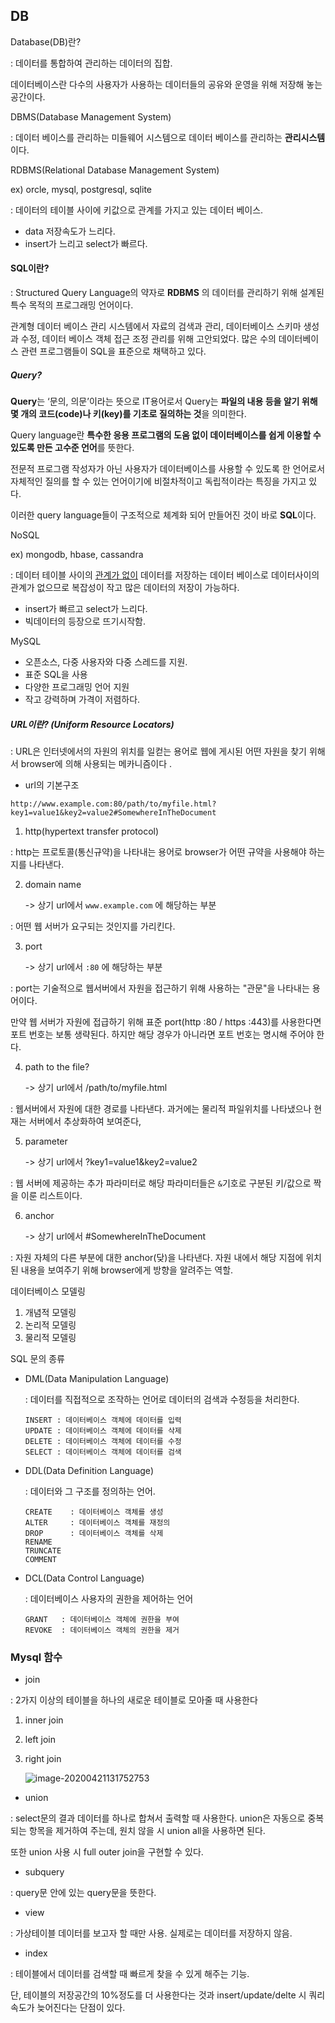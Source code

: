 ## DB



Database(DB)란?

: 데이터를 통합하여 관리하는 데이터의 집합.

  데이터베이스란 다수의 사용자가 사용하는 데이터들의 공유와 운영을 위해 저장해 놓는 공간이다.



DBMS(Database Management System)

: 데이터 베이스를 관리하는 미들웨어 시스템으로 데이터 베이스를 관리하는 **관리시스템**이다.



RDBMS(Relational Database Management System)

ex) orcle, mysql, postgresql, sqlite

: 데이터의 테이블 사이에 키값으로 관계를 가지고 있는 데이터 베이스.

- data 저장속도가 느리다. 
- insert가 느리고 select가 빠르다.



#### SQL이란?

: Structured Query Language의 약자로 **RDBMS** 의 데이터를 관리하기 위해 설계된 특수 목적의 프로그래밍 언어이다.

관계형 데이터 베이스 관리 시스템에서 자료의 검색과 관리, 데이터베이스 스키마 생성과 수정,
데이터 베이스 객체 접근 조정 관리를 위해 고안되었다.
많은 수의 데이터베이스 관련 프로그램들이 SQL을 표준으로 채택하고 있다.



##### Query?

**Query**는 ‘문의, 의문’이라는 뜻으로  IT용어로서 Query는 **파일의 내용 등을 알기 위해 몇 개의 코드(code)나 키(key)를 기초로 질의하는 것**을 의미한다.



Query language란 **특수한 응용 프로그램의 도움 없이 데이터베이스를 쉽게 이용할 수 있도록 만든 고수준 언어**를 뜻한다.

 전문적 프로그램 작성자가 아닌 사용자가 데이터베이스를 사용할 수 있도록 한 언어로서 자체적인 질의를 할 수 있는 언어이기에 비절차적이고 독립적이라는 특징을 가지고 있다.

이러한 query language들이 구조적으로 체계화 되어 만들어진 것이 바로 **SQL**이다.



NoSQL

ex) mongodb, hbase, cassandra

: 데이터 테이블 사이의 <u>관계가 없이</u> 데이터를 저장하는 데이터 베이스로 데이터사이의 관계가 없으므로 복잡성이 작고 많은 데이터의 저장이 가능하다.

- insert가 빠르고 select가 느리다.
- 빅데이터의 등장으로 뜨기시작함.



MySQL

- 오픈소스, 다중 사용자와 다중 스레드를 지원.
- 표준 SQL을 사용
- 다양한 프로그래밍 언어 지원
- 작고 강력하며 가격이 저렴하다.



##### URL이란? (Uniform Resource Locators)

: URL은 인터넷에서의 자원의 위치를 일컫는 용어로 웹에 게시된 어떤 자원을 찾기 위해서 browser에 의해 사용되는 메카니즘이다 .



- url의 기본구조

```
http://www.example.com:80/path/to/myfile.html?key1=value1&key2=value2#SomewhereInTheDocument
```

1. http(hypertext transfer protocol)

: http는 프로토콜(통신규약)을 나타내는 용어로 browser가 어떤 규약을 사용해야 하는 지를 나타낸다.

2. domain name

   -> 상기 url에서 `www.example.com` 에 해당하는 부분 

: 어떤 웹 서버가 요구되는 것인지를 가리킨다.

3. port

   -> 상기 url에서 `:80` 에 해당하는 부분

: port는 기술적으로 웹서버에서 자원을 접근하기 위해 사용하는 "관문"을 나타내는 용어이다.

  만약 웹 서버가 자원에 접급하기 위해 표준 port(http :80 / https :443)를 사용한다면 포트 번호는 보통 생략된다. 하지만 해당 경우가 아니라면 포트 번호는 명시해 주어야 한다.

4. path to the file?

   -> 상기 url에서 /path/to/myfile.html

: 웹서버에서 자원에 대한 경로를 나타낸다. 과거에는 물리적 파일위치를 나타냈으나 현재는 서버에서 추상화하여 보여준다,

5. parameter

   -> 상기 url에서 ?key1=value1&key2=value2

: 웹 서버에 제공하는 추가 파라미터로 해당 파라미터들은 `&`기호로 구분된 키/값으로 짝을 이룬 리스트이다.

6. anchor

   -> 상기 url에서 #SomewhereInTheDocument

: 자원 자체의 다른 부분에 대한 anchor(닺)을 나타낸다. 자원 내에서 해당 지점에 위치된 내용을 보여주기 위해 browser에게 방향을 알려주는 역할.



데이터베이스 모델링

1. 개념적 모델링
2. 논리적 모델링
3. 물리적 모델링



SQL 문의 종류

- DML(Data Manipulation Language)

  : 데이터를 직접적으로 조작하는 언어로 데이터의 검색과 수정등을 처리한다.

  ```
  INSERT : 데이터베이스 객체에 데이터를 입력
  UPDATE : 데이터베이스 객체에 데이터를 삭제
  DELETE : 데이터베이스 객체에 데이터를 수정
  SELECT : 데이터베이스 객체에 데이터를 검색
  ```

- DDL(Data Definition Language)

  : 데이터와 그 구조를 정의하는 언어.

  ```
  CREATE 	: 데이터베이스 객체를 생성
  ALTER  	: 데이터베이스 객체를 재정의
  DROP   	: 데이터베이스 객체를 삭제
  RENAME
  TRUNCATE
  COMMENT
  ```

- DCL(Data Control Language)

  : 데이터베이스 사용자의 권한을 제어하는 언어

  ```
  GRANT   : 데이터베이스 객체에 권한을 부여
  REVOKE  : 데이터베이스 객체의 권한을 제거
  ```

  

### Mysql 함수



- join

: 2가지 이상의 테이블을 하나의 새로운 테이블로 모아줄 때 사용한다

1. inner join

2. left join

3. right join

   ![image-20200421131752753](C:\Users\112606\AppData\Roaming\Typora\typora-user-images\image-20200421131752753.png)	

- union

: select문의 결과 데이터를 하나로 합쳐서 출력할 때 사용한다. union은 자동으로 중복되는 항목을 제거하여 주는데, 원치 않을 시 union all을 사용하면 된다.

또한 union 사용 시 full outer join을 구현할 수 있다.

- subquery

: query문 안에 있는 query문을 뜻한다.



- view

: 가상테이블 데이터를 보고자 할 때만 사용. 실제로는 데이터를 저장하지 않음.



- index

: 테이블에서 데이터를 검색할 때 빠르게 찾을 수 있게 해주는 기능.

단, 테이블의 저장공간의 10%정도를 더 사용한다는 것과 insert/update/delte 시 쿼리속도가 늦어진다는 단점이 있다.